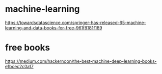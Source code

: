 # machine-learning
https://towardsdatascience.com/springer-has-released-65-machine-learning-and-data-books-for-free-961f8181f189

# free books
https://medium.com/hackernoon/the-best-machine-deep-learning-books-e1bcec2c0a17
